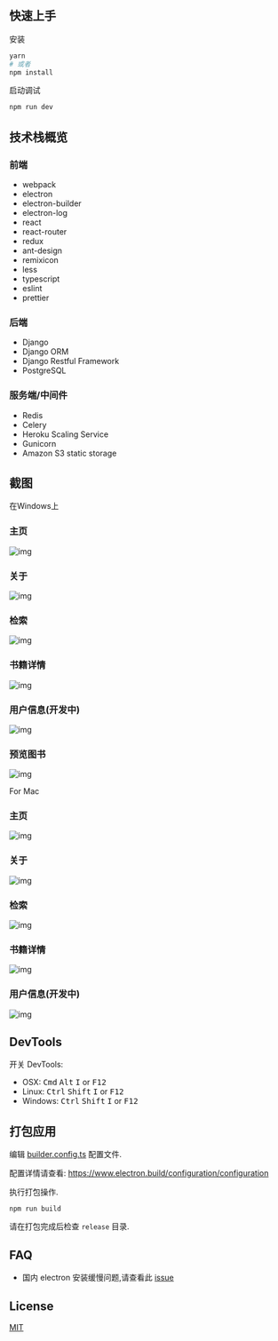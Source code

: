 ## 快速上手

安装

```bash
yarn
# 或者
npm install
```

启动调试

```bash
npm run dev
```

## 技术栈概览


### 前端
- webpack
- electron
- electron-builder
- electron-log
- react
- react-router
- redux
- ant-design
- remixicon
- less
- typescript
- eslint
- prettier
### 后端
- Django
- Django ORM
- Django Restful Framework
- PostgreSQL
### 服务端/中间件
- Redis
- Celery
- Heroku Scaling Service
- Gunicorn
- Amazon S3 static storage

## 截图
在Windows上
### 主页
![img](https://github.com/JIACHENG135/Electron-React-Book-Searcher/blob/master/assets/demo-jpg/2020-06-01%20-%20Home%20Page.jpg)
### 关于
![img](https://github.com/JIACHENG135/Electron-React-Book-Searcher/blob/master/assets/demo-jpg/2020-06-01%20-%20About.jpg)
### 检索
![img](https://github.com/JIACHENG135/Electron-React-Book-Searcher/blob/master/assets/demo-jpg/2020-06-01%20-%20Search%20.jpg)
### 书籍详情
![img](https://github.com/JIACHENG135/Electron-React-Book-Searcher/blob/master/assets/demo-jpg/2020-06-01%20-%20Detail.jpg)
### 用户信息(开发中)
![img](https://github.com/JIACHENG135/Electron-React-Book-Searcher/blob/master/assets/demo-jpg/2020-06-01%20-%20UserProfile.jpg)
### 预览图书
![img](https://github.com/JIACHENG135/Electron-React-Book-Searcher/blob/master/assets/demo-jpg/2020-06-01%20Preview.jpg)

For Mac
### 主页
![img](https://github.com/JIACHENG135/Electron-React-Book-Searcher/blob/master/assets/demo-jpg/Mac%20-%20Home.png)
### 关于
![img](https://github.com/JIACHENG135/Electron-React-Book-Searcher/blob/master/assets/demo-jpg/Mac%20-%20About.png)
### 检索
![img](https://github.com/JIACHENG135/Electron-React-Book-Searcher/blob/master/assets/demo-jpg/Mac%20-%20Search.png)
### 书籍详情
![img](https://github.com/JIACHENG135/Electron-React-Book-Searcher/blob/master/assets/demo-jpg/Mac%20-%20Detail.png)
### 用户信息(开发中)
![img](https://github.com/JIACHENG135/Electron-React-Book-Searcher/blob/master/assets/demo-jpg/Mac%20-%20UserProfile.png)

## DevTools

开关 DevTools:

- OSX: <kbd>Cmd</kbd> <kbd>Alt</kbd> <kbd>I</kbd> or <kbd>F12</kbd>
- Linux: <kbd>Ctrl</kbd> <kbd>Shift</kbd> <kbd>I</kbd> or <kbd>F12</kbd>
- Windows: <kbd>Ctrl</kbd> <kbd>Shift</kbd> <kbd>I</kbd> or <kbd>F12</kbd>

## 打包应用

编辑 [builder.config.ts](./build/builder.config.ts) 配置文件.

配置详情请查看: https://www.electron.build/configuration/configuration

执行打包操作.

```
npm run build
```

请在打包完成后检查 `release` 目录.

## FAQ

- 国内 electron 安装缓慢问题,请查看此 [issue](https://github.com/Jiacheng/electron-antd/issues/22)

## License

[MIT](./LICENSE)
